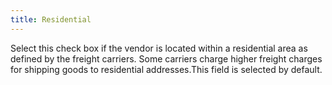 ```yaml
---
title: Residential
---
```



Select this check box if the vendor is located within a residential  area as defined by the freight carriers. Some carriers charge higher freight  charges for shipping goods to residential addresses.This field is selected by default.
